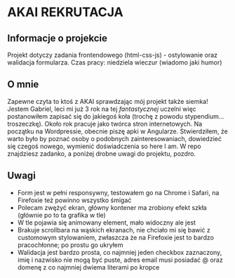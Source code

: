 # AKAI REKRUTACJA
## Informacje o projekcie
Projekt dotyczy zadania frontendowego (html-css-js) - ostylowanie oraz walidacja formularza. Czas pracy: niedziela wieczur (wiadomo jaki humor)


## O mnie
Zapewne czyta to ktoś z AKAI sprawdzając mój projekt także siemka! Jestem Gabriel, leci mi już 3 rok na tej *fantastycznej* uczelni więc postanowiłem zapisać się do jakiegoś koła (trochę z powodu stypendium... troszeczkę). Około rok pracuje jako twórca stron internetowych. Na początku na Wordpressie, obecnie piszę apki w Angularze. Stwierdziłem, że warto było by poznać osoby o podobnych zainteresowaniach, dowiedzieć się czegoś nowego, wymienić doświadczenia so here I am. W repo znajdziesz zadanko, a poniżej drobne uwagi do projektu, pozdro.

## Uwagi
- Form jest w pełni responsywny, testowałem go na Chrome i Safari, na Firefoxie też powinno wszystko śmigać
- Polecam zwężyć ekran, główny kontener ma zrobiony efekt szkła (głównie po to ta grafika w tle)
- W tle pojawia się animowany element, mało widoczny ale jest
- Brakuje scrollbara na wąskich ekranach, nie chciało mi się bawić z customowym stylowaniem, zwłaszcza że na Firefoxie jest to bardzo pracochłonne; po prostu go ukryłem
- Walidacja jest bardzo prosta, co najmniej jeden checkbox zaznaczony, imię i nazwisko nie mogą być puste, adres email musi posiadać @ oraz domenę z co najmniej dwiema literami po kropce